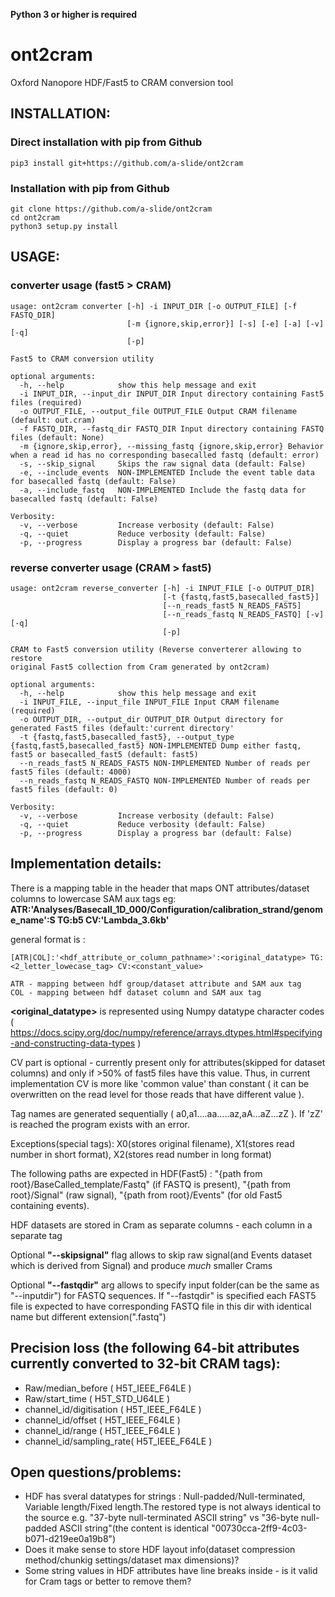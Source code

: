 **Python 3 or higher is required**

# ont2cram

Oxford Nanopore HDF/Fast5 to CRAM conversion tool

## INSTALLATION:

### Direct installation with pip from Github

~~~
pip3 install git+https://github.com/a-slide/ont2cram
~~~

### Installation with pip from Github

~~~
git clone https://github.com/a-slide/ont2cram
cd ont2cram
python3 setup.py install
~~~

## USAGE:

### converter usage (fast5 > CRAM)

~~~
usage: ont2cram converter [-h] -i INPUT_DIR [-o OUTPUT_FILE] [-f FASTQ_DIR]
                          [-m {ignore,skip,error}] [-s] [-e] [-a] [-v] [-q]
                          [-p]

Fast5 to CRAM conversion utility

optional arguments:
  -h, --help            show this help message and exit
  -i INPUT_DIR, --input_dir INPUT_DIR Input directory containing Fast5 files (required)
  -o OUTPUT_FILE, --output_file OUTPUT_FILE Output CRAM filename (default: out.cram)
  -f FASTQ_DIR, --fastq_dir FASTQ_DIR Input directory containing FASTQ files (default: None)
  -m {ignore,skip,error}, --missing_fastq {ignore,skip,error} Behavior when a read id has no corresponding basecalled fastq (default: error)
  -s, --skip_signal     Skips the raw signal data (default: False)
  -e, --include_events  NON-IMPLEMENTED Include the event table data for basecalled fastq (default: False)
  -a, --include_fastq   NON-IMPLEMENTED Include the fastq data for basecalled fastq (default: False)

Verbosity:
  -v, --verbose         Increase verbosity (default: False)
  -q, --quiet           Reduce verbosity (default: False)
  -p, --progress        Display a progress bar (default: False)

~~~

### reverse converter usage (CRAM > fast5)

~~~
usage: ont2cram reverse_converter [-h] -i INPUT_FILE [-o OUTPUT_DIR]
                                  [-t {fastq,fast5,basecalled_fast5}]
                                  [--n_reads_fast5 N_READS_FAST5]
                                  [--n_reads_fastq N_READS_FASTQ] [-v] [-q]
                                  [-p]

CRAM to Fast5 conversion utility (Reverse converterer allowing to restore
original Fast5 collection from Cram generated by ont2cram)

optional arguments:
  -h, --help            show this help message and exit
  -i INPUT_FILE, --input_file INPUT_FILE Input CRAM filename (required)
  -o OUTPUT_DIR, --output_dir OUTPUT_DIR Output directory for generated Fast5 files (default:'current directory'
  -t {fastq,fast5,basecalled_fast5}, --output_type {fastq,fast5,basecalled_fast5} NON-IMPLEMENTED Dump either fastq, fast5 or basecalled_fast5 (default: fast5)
  --n_reads_fast5 N_READS_FAST5 NON-IMPLEMENTED Number of reads per fast5 files (default: 4000)
  --n_reads_fastq N_READS_FASTQ NON-IMPLEMENTED Number of reads per fast5 files (default: 0)

Verbosity:
  -v, --verbose         Increase verbosity (default: False)
  -q, --quiet           Reduce verbosity (default: False)
  -p, --progress        Display a progress bar (default: False)
~~~

## Implementation details:

There is a mapping table in the header that maps ONT attributes/dataset columns to lowercase SAM aux tags eg:
**ATR:'Analyses/Basecall_1D_000/Configuration/calibration_strand/genome_name':S TG:b5 CV:'Lambda_3.6kb'**

general format is :
~~~
[ATR|COL]:'<hdf_attribute_or_column_pathname>':<original_datatype> TG:<2_letter_lowecase_tag> CV:<constant_value>

ATR - mapping between hdf group/dataset attribute and SAM aux tag
COL - mapping between hdf dataset column and SAM aux tag
~~~
**<original_datatype>** is represented using Numpy datatype character codes ( https://docs.scipy.org/doc/numpy/reference/arrays.dtypes.html#specifying-and-constructing-data-types )  

CV part is optional - currently present only for attributes(skipped for dataset columns) and only if >50% of fast5 files have this value. Thus, in current implementation CV is more like 'common value' than constant ( it can be overwritten on the read level for those reads that have different value ).

Tag names are generated sequentially ( a0,a1....aa.....az,aA...aZ...zZ ). If 'zZ' is reached the program exists with an error.

Exceptions(special tags): X0(stores original filename), X1(stores read number in short format), X2(stores read number in long format)

The following paths are expected in HDF(Fast5) : "{path from root}/BaseCalled_template/Fastq" (if FASTQ is present), "{path from root}/Signal" (raw signal), "{path from root}/Events" (for old Fast5 containing events).

HDF datasets are stored in Cram as separate columns - each column in a separate tag

Optional **"--skipsignal"** flag allows to skip raw signal(and Events dataset which is derived from Signal) and produce _much_ smaller Crams

Optional **"--fastqdir"** arg allows to specify input folder(can be the same as "--inputdir") for FASTQ sequences. If "--fastqdir" is specified each FAST5 file is expected to have corresponding FASTQ file in this dir with identical name but different extension(".fastq")

## Precision loss (the following 64-bit attributes currently converted to 32-bit CRAM tags):
* Raw/median_before   ( H5T_IEEE_F64LE )
* Raw/start_time   ( H5T_STD_U64LE  )
* channel_id/digitisation ( H5T_IEEE_F64LE )
* channel_id/offset   ( H5T_IEEE_F64LE )
* channel_id/range   ( H5T_IEEE_F64LE )
* channel_id/sampling_rate( H5T_IEEE_F64LE )

## Open questions/problems:

* HDF has sveral datatypes for strings : Null-padded/Null-terminated, Variable length/Fixed length.The restored type is not always identical to the source e.g. "37-byte null-terminated ASCII string" vs "36-byte null-padded ASCII string"(the content is identical "00730cca-2ff9-4c03-b071-d219ee0a19b8")
* Does it make sense to store HDF layout info(dataset compression method/chunkig settings/dataset max dimensions)?
* Some string values in HDF attributes have line breaks inside - is it valid for Cram tags or better to remove them?
